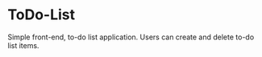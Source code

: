 # ToDo-List
Simple front-end, to-do list application. Users can create and delete to-do list items.

